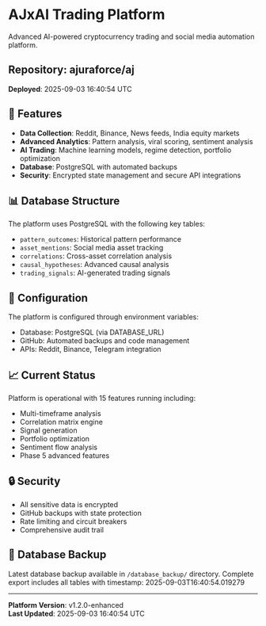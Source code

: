 # AJxAI Trading Platform

Advanced AI-powered cryptocurrency trading and social media automation platform.

## Repository: ajuraforce/aj
**Deployed**: 2025-09-03 16:40:54 UTC

## 🚀 Features

- **Data Collection**: Reddit, Binance, News feeds, India equity markets
- **Advanced Analytics**: Pattern analysis, viral scoring, sentiment analysis
- **AI Trading**: Machine learning models, regime detection, portfolio optimization
- **Database**: PostgreSQL with automated backups
- **Security**: Encrypted state management and secure API integrations

## 📊 Database Structure

The platform uses PostgreSQL with the following key tables:
- `pattern_outcomes`: Historical pattern performance
- `asset_mentions`: Social media asset tracking
- `correlations`: Cross-asset correlation analysis
- `causal_hypotheses`: Advanced causal analysis
- `trading_signals`: AI-generated trading signals

## 🔧 Configuration

The platform is configured through environment variables:
- Database: PostgreSQL (via DATABASE_URL)
- GitHub: Automated backups and code management
- APIs: Reddit, Binance, Telegram integration

## 📈 Current Status

Platform is operational with 15 features running including:
- Multi-timeframe analysis
- Correlation matrix engine
- Signal generation
- Portfolio optimization
- Sentiment flow analysis
- Phase 5 advanced features

## 🔒 Security

- All sensitive data is encrypted
- GitHub backups with state protection
- Rate limiting and circuit breakers
- Comprehensive audit trail

## 📄 Database Backup

Latest database backup available in `/database_backup/` directory.
Complete export includes all tables with timestamp: 2025-09-03T16:40:54.019279

---

**Platform Version**: v1.2.0-enhanced  
**Last Updated**: 2025-09-03 16:40:54 UTC
